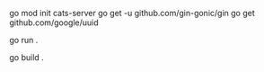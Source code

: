 go mod init cats-server 
go get -u github.com/gin-gonic/gin
go get github.com/google/uuid

go run .

go build . 